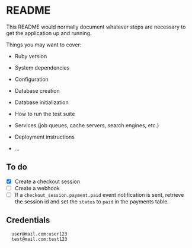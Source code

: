 # README

This README would normally document whatever steps are necessary to get the
application up and running.

Things you may want to cover:

* Ruby version

* System dependencies

* Configuration

* Database creation

* Database initialization

* How to run the test suite

* Services (job queues, cache servers, search engines, etc.)

* Deployment instructions

* ...


## To do
- [x] Create a checkout session
- [ ] Create a webhook
- [ ] If a `checkout_session.payment.paid` event notification is sent, retrieve the session id and set the `status` to `paid` in the payments table.

## Credentials

```
  user@mail.com:user123
  test@mail.com:test123
```